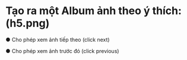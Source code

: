 #   Tạo ra một Album ảnh theo ý thích: (h5.png)

● Cho phép xem ảnh tiếp theo (click next)

● Cho phép xem ảnh trước đó (click previous)